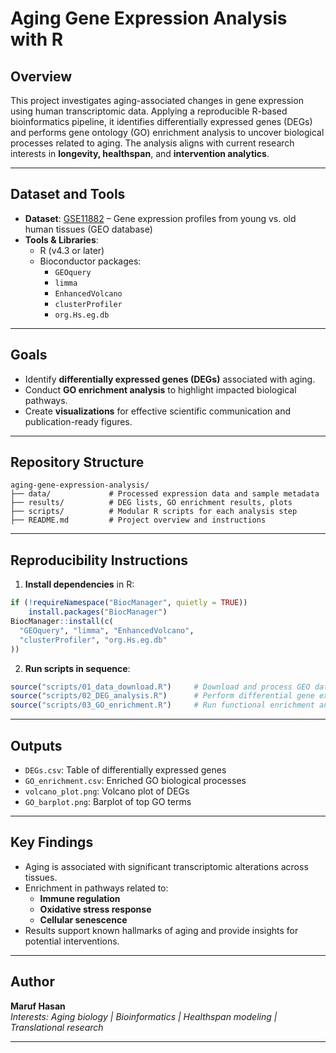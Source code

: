 # Aging Gene Expression Analysis with R

## Overview

This project investigates aging-associated changes in gene expression using human transcriptomic data. Applying a reproducible R-based bioinformatics pipeline, it identifies differentially expressed genes (DEGs) and performs gene ontology (GO) enrichment analysis to uncover biological processes related to aging. The analysis aligns with current research interests in **longevity, healthspan**, and **intervention analytics**.

---

## Dataset and Tools

- **Dataset**: [GSE11882](https://www.ncbi.nlm.nih.gov/geo/query/acc.cgi?acc=GSE11882) – Gene expression profiles from young vs. old human tissues (GEO database)
- **Tools & Libraries**:
  - R (v4.3 or later)
  - Bioconductor packages:
    - `GEOquery`
    - `limma`
    - `EnhancedVolcano`
    - `clusterProfiler`
    - `org.Hs.eg.db`

---

## Goals

- Identify **differentially expressed genes (DEGs)** associated with aging.
- Conduct **GO enrichment analysis** to highlight impacted biological pathways.
- Create **visualizations** for effective scientific communication and publication-ready figures.

---

## Repository Structure

```
aging-gene-expression-analysis/
├── data/             # Processed expression data and sample metadata
├── results/          # DEG lists, GO enrichment results, plots
├── scripts/          # Modular R scripts for each analysis step
├── README.md         # Project overview and instructions
```

---

## Reproducibility Instructions

1. **Install dependencies** in R:
```r
if (!requireNamespace("BiocManager", quietly = TRUE))
    install.packages("BiocManager")
BiocManager::install(c(
  "GEOquery", "limma", "EnhancedVolcano",
  "clusterProfiler", "org.Hs.eg.db"
))
```

2. **Run scripts in sequence**:
```r
source("scripts/01_data_download.R")     # Download and process GEO data
source("scripts/02_DEG_analysis.R")      # Perform differential gene expression analysis
source("scripts/03_GO_enrichment.R")     # Run functional enrichment analysis
```

---

## Outputs

- `DEGs.csv`: Table of differentially expressed genes
- `GO_enrichment.csv`: Enriched GO biological processes
- `volcano_plot.png`: Volcano plot of DEGs
- `GO_barplot.png`: Barplot of top GO terms

---

## Key Findings

- Aging is associated with significant transcriptomic alterations across tissues.
- Enrichment in pathways related to:
  - **Immune regulation**
  - **Oxidative stress response**
  - **Cellular senescence**
- Results support known hallmarks of aging and provide insights for potential interventions.


---

## Author

**Maruf Hasan**  
*Interests: Aging biology | Bioinformatics | Healthspan modeling | Translational research*

---
